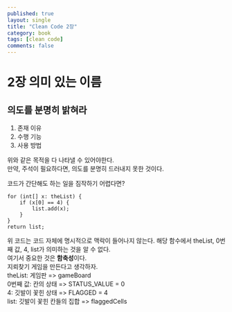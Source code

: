 ```yaml
---
published: true
layout: single
title: "Clean Code 2장"
category: book
tags: [clean code]
comments: false
---
```


# 2장 의미 있는 이름

## 의도를 분명히 밝혀라

1. 존재 이유
2. 수행 기능
3. 사용 방법

위와 같은 목적을 다 나타낼 수 있어야한다.  
만약, 주석이 필요하다면, 의도를 분명히 드러내지 못한 것이다.

코드가 간단해도 하는 일을 짐작하기 어렵다면?

```
for (int[] x: theList) {
    if (x[0] == 4) {
        list.add(x);
    }
}
return list;
```

위 코드는 코드 자체에 명시적으로 맥락이 들어나지 않는다. 해당 함수에서 theList, 0번째 값, 4, list가 의미하는 것을 알 수 없다.  
여기서 중요한 것은 **함축성**이다.
<br/>
지뢰찾기 게임을 만든다고 생각하자.  
theList: 게임판 => gameBoard  
0번째 값: 칸의 상태 => STATUS_VALUE = 0  
4: 깃발이 꽃힌 상태 => FLAGGED = 4  
list: 깃발이 꽃힌 칸들의 집합 => flaggedCells

```
List<int[]> flaggedCells = new ArrayList<int[]>();
for (int [] cell : gameBoard) {
    if (cell[STATUS_VALUE] == FLAGGED) {
        flaggedCells.add(cell);
    }
}
return flaggedCells;
```

이와 같이 코드를 명확하게 작성할 수 있다.  
더 나아가 isFlagged라는 함수를 통해 FLAGGED 상수를 감춰도 좋다.

## 그릇된 정보를 피하라

- 널리 쓰이는 의미가 있는 단어를 다른 의미로 사용하면 안된다.
  - ex) 프로그래머에게 List는 특수한 의미
- 서로 흡사한 이름을 사용하지 않도록 주의한다.
- 유사한 개념은 유사한 표기법을 사용한다.(일관성)

## 의미 있게 구분하라

- 이름이 달라야 한다면, 의미도 달라져야한다.
- 연속된 숫자를 덧붙이거나 불용어를 추가하는 방식은 적절하지 못하다.
  - 아무런 정보를 제공하지 못한다.
  - 불용어는 중복이다.
  - Info, Data는 a, an, the와 같이 의미가 불분명하다.

## 발음하기 쉬운 이름을 사용하라

- 발음하기 어려운 이름은 토론하기도 어렵다.
- 발음하기 쉬운 이름은 지적인 대화가 가능해진다.

## 검색하기 쉬운 이름을 사용하라

- 문자 하나를 사용하는 이름, 상수는 텍스트 코드에서 쉽게 눈에 띄지 않는다.
- 간단한 메서드에서 로컬 변수만 한 문자를 사용한다.
  - 이름 길이는 범위 크기에 비례해야 한다.
- 이름을 의미있게 지으면 함수가 길어지지만, 검색하기 쉽다.

## 인코딩을 피하라

### 멤버 변수 접두어

- 멤버 변수를 다른 색상으로 표시하거나 눈에 띄게 보여주는 IDE를 사용해라
- 코드를 읽을수록 접두어는 관심 밖으로 밀려난다.

### 인터페이스 클래스와 구현 클래스

- 인터페이스 이름은 접두어를 붙이지 않는 편이 좋다.

## 자신의 기억력을 자랑하지 마라

- 코드를 읽으면서 변수 이름을 자신이 아는 이름으로 변환해야 한다면, 해당 변수명은 바람직하지 못하다.
- 루프에서 반복 횟수 변수는 i, j, k를 사용해도 좋다. 하지만, 그 외에는 부적절하다.
- 명료함이 최고다.
- 남들이 이해하는 코드를 짜야한다.

## 클래스 이름

- 명사나 명사구가 적합하다
- Manager, Processor, Data, Info 등과 같은 단어는 피한다.

## 메서드 이름

- 동사나 동사구가 적합하다.
- 생성자를 중복정의할 때는 정적 팩토리 메서드를 사용한다.
  - 이때, 메서드는 인수를 설명하는 이름을 사용한다.
  - 생성자 사용을 제한하기 위해서는 생성자를 private로 선언한다.

## 기발한 이름은 피하라

- 재미난 이름보다 명료한 이름을 선택하라
- 특정 문화에서만 사용하는 농담은 피하는 편이 좋다.

## 한 개념에 한 단어를 사용하라

- 똑같은 메서드를 클래스마다 제각각으로 부르면 혼란스럽다.
  - ex) 어떤 데이터를 가져올 때, fetch, retrieve, get를 섞어 쓰지 말자
- 메서드 이름은 독자적이고 일관적이어야 한다.
  - 주석을 뒤져보지 않고도 올바른 메서드를 선택하는데 도움이 된다.

## 말장난을 하지 마라

- 한 단어를 두가지 목적으로 사용하지 마라  
  ex)  
  add(int x, int y): x와 y의 합을 구하는 함수  
  add(int[] x, int y): x 배열에 y를 추가하는 함수 => insert, append로 이름을 변경하는 것이 좋다.
- 코드를 최대한 이해하기 쉽게 짜야한다.
  - 대충 훑어봐도 이해할 코드를 작성해야한다.

## 해법 영역에서 가져온 이름을 사용하라

- 코드를 읽는 사람도 프로그래머이다.
- 전산 용어, 알고리즘 이름, 패턴 이름, 수학 용어 등 사용해도 괜찮다.

## 문제 영역에서 가져온 이름을 사용하라

- 적절한 프로그래머 용어가 없다면 문제 영역에서 이름을 가져온다.
- 문제 영역 개념과 관련이 깊은 코드라면, 문제 영역에서 이름을 가져와야 한다.

## 의미 있는 맥락을 추가하라

- 클래스, 함수, 이름 공간에 넣어 맥락을 부여한다.
- 모든 방법이 실패하면, 마지막 수단으로 접두어를 붙인다.  
  ex)  
  firstName, lastName, street, city, state, ...  
  해당 변수들은 주소의 일부이다. 하지만, 의미가 잘 드러나지 않는다.  
  `addr`라는 접두어를 추가하면, addrFirstName, addrLastName, ... 과 같이 의미가 분명해진다.  
  이때, Address라는 클래스를 생성하면 더 좋다.

## 불필요한 맥락을 없애라

- 일반적으로 짧은 이름이 긴 이름보다 좋다. 단, 의미가 분명한 경우에 한해서  
  이름에 불필요한 맥락(중복/부적절)을 추가하지 않도록 주의한다.
